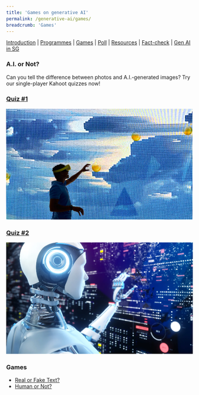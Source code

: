```yaml
---
title: 'Games on generative AI'
permalink: /generative-ai/games/
breadcrumb: 'Games'
---
```


[Introduction](/generative-ai/what-is-generative-ai/)  |   [Programmes](/generative-ai/programmes/)  |  [Games](/generative-ai/games/)  |  [Poll](/generative-ai/gen-ai-poll/)  | [Resources](/generative-ai/resource-toolkit/)  | [Fact-check](/generative-ai/fact-checking-tools/)  | [Gen AI in SG](/generative-ai/generative-ai-singapore/)

### A.I. or  Not?

Can you tell the difference between photos and A.I.-generated images? Try our single-player Kahoot quizzes now!

### [Quiz #1](https://kahoot.it/challenge/001881407)

![](../images/gen-ai-kahoot-set1.PNG)



### [Quiz  #2](https://kahoot.it/challenge/0090188)

![](../images/gen-ai-kahoot-set2.PNG)



### Games

- [Real or Fake Text?](https://roft.io/)
- [Human or Not?](https://www.humanornot.ai/)